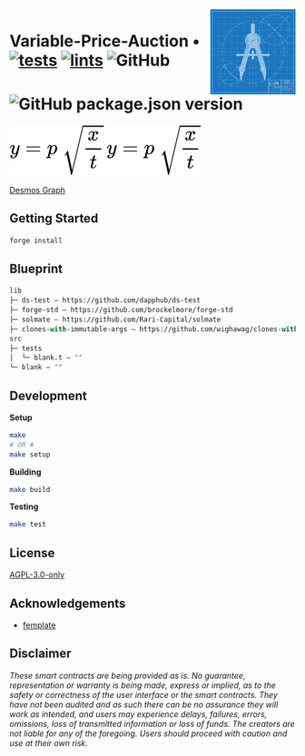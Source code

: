 <img align="right" width="150" height="150" top="100" src="./assets/readme.jpg">

# Variable-Price-Auction • [![tests](https://github.com/abrandec/variable-price-auction/actions/workflows/tests.yml/badge.svg)](https://github.com/abradec/variable-price-auction/actions/workflows/tests.yml) [![lints](https://github.com/abrandec/variable-price-auction/actions/workflows/lints.yml/badge.svg)](https://github.com/abrandec/variable-price-auction/actions/workflows/lints.yml) ![GitHub](https://img.shields.io/github/license/abrandec/variable-price-auction)  ![GitHub package.json version](https://img.shields.io/github/package-json/v/abrandec/variable-price-auction)

![Equation](./assets/equation.svg)
<img src="./assets/equation.svg">

[Desmos Graph](https://www.desmos.com/calculator/9swhjwd9tv)

## Getting Started
```sh
forge install
```

## Blueprint

```ml
lib
├─ ds-test — https://github.com/dapphub/ds-test
├─ forge-std — https://github.com/brockelmore/forge-std
├─ solmate — https://github.com/Rari-Capital/solmate
├─ clones-with-immutable-args — https://github.com/wighawag/clones-with-immutable-args
src
├─ tests
│  └─ blank.t — ""
└─ blank — ""
```

## Development

**Setup**
```bash
make
# OR #
make setup
```

**Building**
```bash
make build
```

**Testing**
```bash
make test
```

## License

[AGPL-3.0-only](https://github.com/abigger87/femplate/blob/master/LICENSE)

## Acknowledgements

- [femplate](https://github.com/abigger87/femplate)

## Disclaimer

_These smart contracts are being provided as is. No guarantee, representation or warranty is being made, express or implied, as to the safety or correctness of the user interface or the smart contracts. They have not been audited and as such there can be no assurance they will work as intended, and users may experience delays, failures, errors, omissions, loss of transmitted information or loss of funds. The creators are not liable for any of the foregoing. Users should proceed with caution and use at their own risk._
